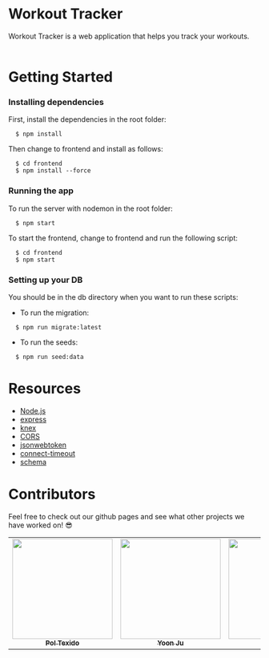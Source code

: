 # Workout Tracker

Workout Tracker is a web application that helps you track your workouts.
<br>
<br>

# Getting Started

### Installing dependencies

First, install the dependencies in the root folder:

```
  $ npm install
```

Then change to frontend and install as follows:

```
  $ cd frontend
  $ npm install --force
```

### Running the app

To run the server with nodemon in the root folder:

```
  $ npm start
```

To start the frontend, change to frontend and run the following script:

```
  $ cd frontend
  $ npm start
```


### Setting up your DB

You should be in the db directory when you want to run these scripts:

- To run the migration:

```
  $ npm run migrate:latest
```

- To run the seeds:

```
  $ npm run seed:data
```

# Resources

- [Node.js](https://nodejs.org/en/)
- [express](https://expressjs.com/)
- [knex](https://knexjs.org/)
- [CORS](https://www.npmjs.com/package/cors)
- [jsonwebtoken](https://jwt.io/)
- [connect-timeout](http://expressjs.com/en/resources/middleware/timeout.html)
- [schema](http://dbdesigner.net/)

# Contributors
Feel free to check out our github pages and see what other projects we have worked on! 😎
<table>
  <tr>
    <td align="center"><a href="https://github.com/calss0t"><img src="https://avatars.githubusercontent.com/u/107403548?v=4" width="200px;" alt=""/><br /><sub><b>Pol Texido</b></sub></a></td>
    <td align="center"><a href="https://github.com/YJK-7"><img src="https://avatars.githubusercontent.com/u/92072255?v=4" width="200px;" alt=""/><br /><sub><b>Yoon Ju</b></sub></a></td>
    <td align="center"><a href="https://github.com/Takahiro9-Murakami9"><img src="https://avatars.githubusercontent.com/u/92550379?v=4" width="200px;" alt=""/><br /><sub><b>Yousef</b></sub></a></td>
    <td align="center"><a href="https://github.com/brian-walvoord"><img src="https://avatars.githubusercontent.com/u/84251599?v=4" width="200px;" alt=""/><br /><sub><b>Brian Walvoord</b></sub></a></td>
  </tr>
</table>
